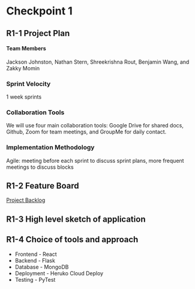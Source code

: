 # Checkpoint 1

## R1-1 Project Plan

#### Team Members 

Jackson Johnston, Nathan Stern, Shreekrishna Rout, Benjamin Wang, and Zakky Momin

### Sprint Velocity 

1 week sprints

### Collaboration Tools 

We will use four main collaboration tools: Google Drive for shared docs, Github, Zoom for team meetings, and GroupMe for daily contact. 

### Implementation Methodology 

Agile: meeting before each sprint to discuss sprint plans, more frequent meetings to discuss blocks

## R1-2 Feature Board
[Project Backlog](https://github.com/users/jacksonjohnston238/projects/2)

## R1-3 High level sketch of application

## R1-4 Choice of tools and approach 
- Frontend - React
- Backend - Flask
- Database - MongoDB
- Deployment - Heruko Cloud Deploy
- Testing - PyTest
